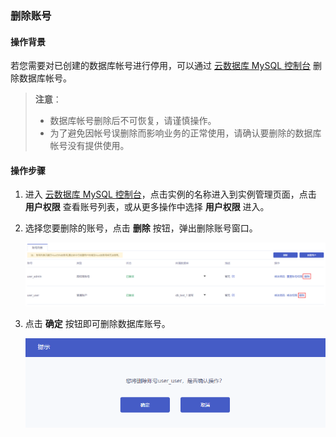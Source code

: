 ### 删除账号

#### 操作背景

若您需要对已创建的数据库帐号进行停用，可以通过 [云数据库 MySQL 控制台](https://console.capitalonline.net/dbinstances) 删除数据库帐号。

> **注意**：
>
> - 数据库帐号删除后不可恢复，请谨慎操作。
> - 为了避免因帐号误删除而影响业务的正常使用，请确认要删除的数据库帐号没有提供使用。
>

#### 操作步骤

1. 进入 [云数据库 MySQL 控制台](https://console.capitalonline.net/dbinstances)，点击实例的名称进入到实例管理页面，点击 **用户权限** 查看账号列表，或从更多操作中选择 **用户权限** 进入。

2. 选择您要删除的账号，点击 **删除** 按钮，弹出删除账号窗口。

   ![deleteusr_console](./../../pic/deleteusr_console.png)

3. 点击 **确定** 按钮即可删除数据库账号。

   ![deleteusr_console](./../../pic/deleteusr_popup.png)

